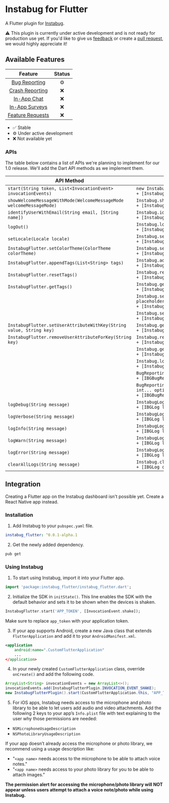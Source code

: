 # Instabug for Flutter

A Flutter plugin for [Instabug](https://instabug.com/).

⚠️ This plugin is currently under active development and is not ready for production use yet. If you'd like to give us [feedback](https://github.com/Instabug/Instabug-Flutter/issues) or create a [pull request](https://github.com/Instabug/Instabug-Flutter/pulls), we would highly appreciate it!

## Available Features

|      Feature     | Status |
|:----------------:|:------:|
| [Bug Reporting](https://instabug.com/bug-reporting)    |    ⚙️   |
| [Crash Reporting](https://instabug.com/crash-reporting)  |    ❌   |
| [In-App Chat](https://instabug.com/in-app-chat)      |    ❌   |
| [In-App Surveys](https://instabug.com/in-app-surveys)   |    ❌   |
| [Feature Requests](https://instabug.com/feature-requests) |    ❌   |

* ✅ Stable
* ⚙️ Under active development
* ❌ Not available yet

### APIs

The table below contains a list of APIs we're planning to implement for our 1.0 release. We'll add the Dart API methods as we implement them.



| API Method | Native Equivalent (Android/iOS)                                                                                                                       |
|------------|-----------------------------------------------------------------------------------------------------------------------------------------|
| `start(String token, List<InvocationEvent> invocationEvents)` | `new Instabug.Builder(this, "APP_TOKEN").build()`<br>`+ [Instabug startWithToken:invocationEvents:]`                         |
|`showWelcomeMessageWithMode(WelcomeMessageMode welcomeMessageMode)`| `Instabug.showWelcomeMessage(WelcomeMessage.State state)`<br>`+ [Instabug showWelcomeMessageWithMode:]`                      |
|`identifyUserWithEmail(String email, [String name])`| `Instabug.identifyUser(String username, String email)`<br>`+ [Instabug identifyUserWithEmail:name:]`                         |
|`logOut()`| `Instabug.logoutUser()`<br>`+ [Instabug logOut]`                                                                             |
|`setLocale(Locale locale)`| `Instabug.setLocale(Locale locale)`<br>`+ [Instabug setLocale:]`                                                             |
|`InstabugFlutter.setColorTheme(ColorTheme colorTheme)`|  `Instabug.setColorTheme(InstabugColorTheme theme)`<br>`+ [Instabug setColorTheme:]`                                         |
|`InstabugFlutter.appendTags(List<String> tags)`| `Instabug.addTags(String... tags)`<br>`+ [Instabug appendTags:]`                                                             |
|`InstabugFlutter.resetTags()`| `Instabug.resetTags()`<br>`+ [Instabug resetTags]`                                                                           |
|`InstabugFlutter.getTags()`| `Instabug.getTags()`<br>`+ [Instabug getTags]`                                                                               |
|            | `Instabug.setCustomTextPlaceHolders(InstabugCustomTextPlaceHolder placeholder)`<br>`+ [Instabug setValue:forStringWithKey:]` |
|            | `Instabug.setUserAttribute(String key, String value)`<br>`+ [Instabug setUserAttribute:withKey:]`                            |
|`InstabugFlutter.setUserAttributeWithKey(String value, String key)`| `Instabug.getUserAttribute(String key)`<br>`+ [Instabug userAttributeForKey:]`                                               |
|`InstabugFlutter.removeUserAttributeForKey(String key)`| `Instabug.removeUserAttribute(String key)`<br>`+ [Instabug removeUserAttributeForKey:]`                                      |
|            | `Instabug.getAllUserAttributes()`<br>`+ [Instabug userAttributes:]`                                                          |
|            | `Instabug.logUserEvent(String name)`<br>`+ [Instabug logUserEventWithName:]`                                                 |
|            | `BugReporting.invoke()`<br>`+ [IBGBugReporting invoke]`                                                                      |
|            | `BugReporting.invoke(InvocationMode mode, @InvocationOption int... options)`<br>`+ [IBGBugReporting invokeWithMode:options:]`  |
|`logDebug(String message)`| `InstabugLog.d(String message)`<br>`+ [IBGLog logDebug:]`                                                                    |
|`logVerbose(String message)`| `InstabugLog.v(String message)`<br>`+ [IBGLog logVerbose:]`                                                                  |
|`logInfo(String message)`| `InstabugLog.i(String message)`<br>`+ [IBGLog logInfo:]`                                                                     |
|`logWarn(String message)`| `InstabugLog.w(String message)`<br>`+ [IBGLog logWarn:]`                                                                     |
|`logError(String message)`| `InstabugLog.e(String message)`<br>`+ [IBGLog logError:]`                                                                    |
|`clearAllLogs(String message)`| `Instabug.clearLogs()`<br>`+ [IBGLog clearAllLogs:]`                                                                         |

## Integration

Creating a Flutter app on the Instabug dashboard isn't possible yet. Create a React Native app instead.


### Installation


1. Add Instabug to your `pubspec.yaml` file.

```yaml
instabug_flutter: ^0.0.1-alpha.1
```

2. Get the newly added dependency.

```bash
pub get
```

### Using Instabug

1. To start using Instabug, import it into your Flutter app. 

```dart
import 'package:instabug_flutter/instabug_flutter.dart';
```

2. Initialize the SDK in `initState()`. This line enables the SDK with the default behavior and sets it to be shown when the devices is shaken.

```dart
InstabugFlutter.start('APP_TOKEN', [InvocationEvent.shake]);
```

Make sure to replace `app_token` with your application token.

3. If your app supports Android, create a new Java class that extends `FlutterApplication` and add it to your `AndroidManifest.xml`.

```xml
<application
    android:name=".CustomFlutterApplication"
    ...
</application>
````

4. In your newly created `CustomFlutterApplication` class, override `onCreate()` and add the following code.

```java
ArrayList<String> invocationEvents = new ArrayList<>();
invocationEvents.add(InstabugFlutterPlugin.INVOCATION_EVENT_SHAKE);
new InstabugFlutterPlugin().start(CustomFlutterApplication.this, "APP_TOKEN", invocationEvents);
```

5. For iOS apps, Instabug needs access to the microphone and photo library to be able to let users add audio and video attachments. Add the following 2 keys to your app’s `Info.plist` file with text explaining to the user why those permissions are needed:

* `NSMicrophoneUsageDescription`
* `NSPhotoLibraryUsageDescription`

If your app doesn’t already access the microphone or photo library, we recommend using a usage description like:

* "`<app name>` needs access to the microphone to be able to attach voice notes."
* "`<app name>` needs access to your photo library for you to be able to attach images."

**The permission alert for accessing the microphone/photo library will NOT appear unless users attempt to attach a voice note/photo while using Instabug.**

